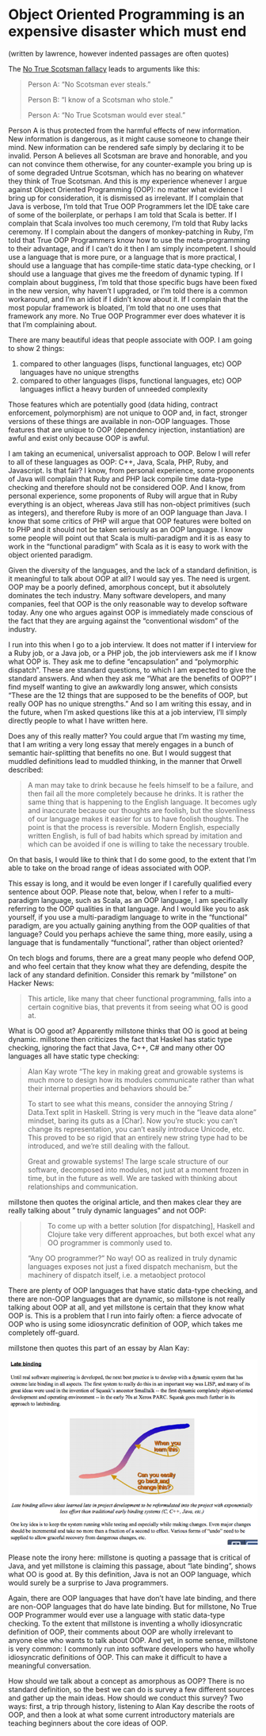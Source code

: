# Object Oriented Programming is an expensive disaster which must end

(written by lawrence, however indented passages are often quotes)

The [No True Scotsman fallacy](https://en.wikipedia.org/wiki/No_true_Scotsman) leads to arguments like this:

> Person A: “No Scotsman ever steals.”
> 
> Person B: “I know of a Scotsman who stole.”
> 
> Person A: “No True Scotsman would ever steal.”

Person A is thus protected from the harmful effects of new information. New information is dangerous, as it might cause someone to change their mind. New information can be rendered safe simply by declaring it to be invalid. Person A believes all Scotsman are brave and honorable, and you can not convince them otherwise, for any counter-example you bring up is of some degraded Untrue Scotsman, which has no bearing on whatever they think of True Scotsman. And this is my experience whenever I argue against Object Oriented Programming (OOP): no matter what evidence I bring up for consideration, it is dismissed as irrelevant. If I complain that Java is verbose, I’m told that True OOP Programmers let the IDE take care of some of the boilerplate, or perhaps I am told that Scala is better. If I complain that Scala involves too much ceremony, I’m told that Ruby lacks ceremony. If I complain about the dangers of monkey-patching in Ruby, I’m told that True OOP Programmers know how to use the meta-programming to their advantage, and if I can’t do it then I am simply incompetent. I should use a language that is more pure, or a language that is more practical, I should use a language that has compile-time static data-type checking, or I should use a language that gives me the freedom of dynamic typing. If I complain about bugginess, I’m told that those specific bugs have been fixed in the new version, why haven’t I upgraded, or I’m told there is a common workaround, and I’m an idiot if I didn’t know about it. If I complain that the most popular framework is bloated, I’m told that no one uses that framework any more. No True OOP Programmer ever does whatever it is that I’m complaining about.

There are many beautiful ideas that people associate with OOP. I am going to show 2 things:

1. compared to other languages (lisps, functional languages, etc) OOP languages have no unique strengths
2. compared to other languages (lisps, functional languages, etc) OOP languages inflict a heavy burden of unneeded complexity

Those features which are potentially good (data hiding, contract enforcement, polymorphism) are not unique to OOP and, in fact, stronger versions of these things are available in non-OOP languages. Those features that are unique to OOP (dependency injection, instantiation) are awful and exist only because OOP is awful.

I am taking an ecumenical, universalist approach to OOP. Below I will refer to all of these languages as OOP: C++, Java, Scala, PHP, Ruby, and Javascript. Is that fair? I know, from personal experience, some proponents of Java will complain that Ruby and PHP lack compile time data-type checking and therefore should not be considered OOP. And I know, from personal experience, some proponents of Ruby will argue that in Ruby everything is an object, whereas Java still has non-object primitives (such as integers), and therefore Ruby is more of an OOP language than Java. I know that some critics of PHP will argue that OOP features were bolted on to PHP and it should not be taken seriously as an OOP language. I know some people will point out that Scala is multi-paradigm and it is as easy to work in the “functional paradigm” with Scala as it is easy to work with the object oriented paradigm.

Given the diversity of the languages, and the lack of a standard definition, is it meaningful to talk about OOP at all? I would say yes. The need is urgent. OOP may be a poorly defined, amorphous concept, but it absolutely dominates the tech industry. Many software developers, and many companies, feel that OOP is the only reasonable way to develop software today. Any one who argues against OOP is immediately made conscious of the fact that they are arguing against the “conventional wisdom” of the industry.

I run into this when I go to a job interview. It does not matter if I interview for a Ruby job, or a Java job, or a PHP job, the job interviewers ask me if I know what OOP is. They ask me to define “encapsulation” and “polymorphic dispatch”. These are standard questions, to which I am expected to give the standard answers. And when they ask me “What are the benefits of OOP?” I find myself wanting to give an awkwardly long answer, which consists “These are the 12 things that are supposed to be the benefits of OOP, but really OOP has no unique strengths.” And so I am writing this essay, and in the future, when I’m asked questions like this at a job interview, I’ll simply directly people to what I have written here.

Does any of this really matter? You could argue that I’m wasting my time, that I am writing a very long essay that merely engages in a bunch of semantic hair-splitting that benefits no one. But I would suggest that muddled definitions lead to muddled thinking, in the manner that Orwell described: 

> A man may take to drink because he feels himself to be a failure, and then fail all the more completely because he drinks. It is rather the same thing that is happening to the English language. It becomes ugly and inaccurate because our thoughts are foolish, but the slovenliness of our language makes it easier for us to have foolish thoughts. The point is that the process is reversible. Modern English, especially written English, is full of bad habits which spread by imitation and which can be avoided if one is willing to take the necessary trouble.

On that basis, I would like to think that I do some good, to the extent that I’m able to take on the broad range of ideas associated with OOP.

This essay is long, and it would be even longer if I carefully qualified every sentence about OOP. Please note that, below, when I refer to a multi-paradigm language, such as Scala, as an OOP language, I am specifically referring to the OOP qualities in that language. And I would like you to ask yourself, if you use a multi-paradigm language to write in the “functional” paradigm, are you actually gaining anything from the OOP qualities of that language? Could you perhaps achieve the same thing, more easily, using a language that is fundamentally “functional”, rather than object oriented?

On tech blogs and forums, there are a great many people who defend OOP, and who feel certain that they know what they are defending, despite the lack of any standard definition. Consider this remark by “millstone” on Hacker News: 

> This article, like many that cheer functional programming, falls into a certain cognitive bias, that prevents it from seeing what OO is good at.

What is OO good at? Apparently millstone thinks that OO is good at being dynamic. millstone then criticizes the fact that Haskel has static type checking, ignoring the fact that Java, C++, C# and many other OO languages all have static type checking: 

> Alan Kay wrote “The key in making great and growable systems is much more to design how its modules communicate rather than what their internal properties and behaviors should be.”
>
> To start to see what this means, consider the annoying String / Data.Text split in Haskell. String is very much in the “leave data alone” mindset, baring its guts as a [Char]. Now you’re stuck: you can’t change its representation, you can’t easily introduce Unicode, etc. This proved to be so rigid that an entirely new string type had to be introduced, and we’re still dealing with the fallout.
> 
> Great and growable systems! The large scale structure of our software, decomposed into modules, not just at a moment frozen in time, but in the future as well. We are tasked with thinking about relationships and communication.

millstone then quotes the original article, and then makes clear they are really talking about ” truly dynamic languages” and not OOP: 

> > To come up with a better solution [for dispatching], Haskell and Clojure take very different approaches, but both excel what any OO programmer is commonly used to.
>
> “Any OO programmer?” No way! OO as realized in truly dynamic languages exposes not just a fixed dispatch mechanism, but the machinery of dispatch itself, i.e. a metaobject protocol

There are plenty of OOP languages that have static data-type checking, and there are non-OOP languages that are dynamic, so millstone is not really talking about OOP at all, and yet millstone is certain that they know what OOP is. This is a problem that I run into fairly often: a fierce advocate of OOP who is using some idiosyncratic definition of OOP, which takes me completely off-guard. 

millstone then quotes this part of an essay by Alan Kay: 

![Alan Kay late binding](../img/alan_kay_late_binding.png)

Please note the irony here: millstone is quoting a passage that is critical of Java, and yet millstone is claiming this passage, about “late binding”, shows what OO is good at. By this definition, Java is not an OOP language, which would surely be a surprise to Java programmers.

Again, there are OOP languages that have don’t have late binding, and there are non-OOP languages that do have late binding. But for millstone, No True OOP Programmer would ever use a language with static data-type checking. To the extent that millstone is inventing a wholly idiosyncratic definition of OOP, their comments about OOP are wholly irrelevant to anyone else who wants to talk about OOP. And yet, in some sense, millstone is very common: I commonly run into software developers who have wholly idiosyncratic definitions of OOP. This can make it difficult to have a meaningful conversation.

How should we talk about a concept as amorphous as OOP? There is no standard definition, so the best we can do is survey a few different sources and gather up the main ideas. How should we conduct this survey? Two ways: first, a trip through history, listening to Alan Kay describe the roots of OOP, and then a look at what some current introductory materials are teaching beginners about the core ideas of OOP. 
